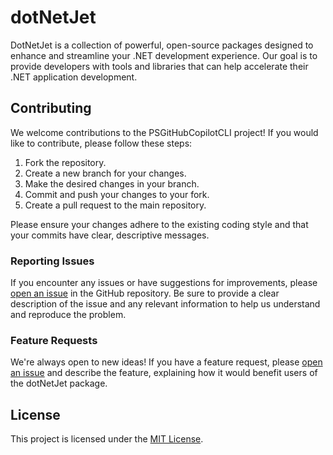 # dotNetJet

DotNetJet is a collection of powerful, open-source packages designed to enhance and streamline your .NET development experience. Our goal is to provide developers with tools and libraries that can help accelerate their .NET application development.

## Contributing

We welcome contributions to the PSGitHubCopilotCLI project! If you would like to contribute, please follow these steps:

1. Fork the repository.
2. Create a new branch for your changes.
3. Make the desired changes in your branch.
4. Commit and push your changes to your fork.
5. Create a pull request to the main repository.

Please ensure your changes adhere to the existing coding style and that your commits have clear, descriptive messages.

### Reporting Issues

If you encounter any issues or have suggestions for improvements, please [open an issue](https://github.com/yveslaurentcreton/dotNetJet/issues) in the GitHub repository. Be sure to provide a clear description of the issue and any relevant information to help us understand and reproduce the problem.

### Feature Requests

We're always open to new ideas! If you have a feature request, please [open an issue](https://github.com/yveslaurentcreton/dotNetJet/issues) and describe the feature, explaining how it would benefit users of the dotNetJet package.

## License

This project is licensed under the [MIT License](https://github.com/yveslaurentcreton/dotNetJet/blob/main/LICENSE).
